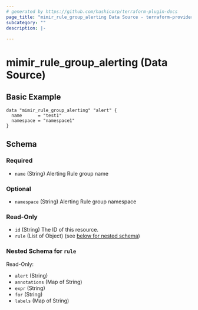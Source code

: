 ```yaml
---
# generated by https://github.com/hashicorp/terraform-plugin-docs
page_title: "mimir_rule_group_alerting Data Source - terraform-provider-mimir"
subcategory: ""
description: |-
  
---
```


# mimir_rule_group_alerting (Data Source)

## Basic Example

```hcl
data "mimir_rule_group_alerting" "alert" {
  name      = "test1"
  namespace = "namespace1"
}
```

<!-- schema generated by tfplugindocs -->
## Schema

### Required

- `name` (String) Alerting Rule group name

### Optional

- `namespace` (String) Alerting Rule group namespace

### Read-Only

- `id` (String) The ID of this resource.
- `rule` (List of Object) (see [below for nested schema](#nestedatt--rule))

<a id="nestedatt--rule"></a>
### Nested Schema for `rule`

Read-Only:

- `alert` (String)
- `annotations` (Map of String)
- `expr` (String)
- `for` (String)
- `labels` (Map of String)


